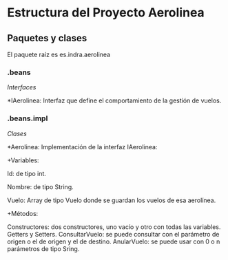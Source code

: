 # Estructura del Proyecto Aerolinea

## Paquetes y clases

El paquete raíz  es es.indra.aerolinea

### .beans

*Interfaces*

*IAerolinea: Interfaz que define el comportamiento de la gestión de vuelos.

### .beans.impl

*Clases*

*Aerolinea: Implementación de la interfaz IAerolinea:

 +Variables:
 
  Id: de tipo int.
 
  Nombre: de tipo String.
 
  Vuelo: Array de tipo Vuelo donde se guardan los vuelos de esa aerolínea.
 
 +Métodos:
 
  Constructores: dos constructores, uno vacío y otro con todas las variables.
  Getters y Setters.
  ConsultarVuelo: se puede consultar con el parámetro de origen o el de origen y el de destino.
  AnularVuelo: se puede usar con 0 o n parámetros de tipo Sring.
  
  

